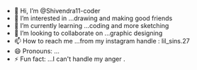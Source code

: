- 👋 Hi, I’m @Shivendra11-coder
- 👀 I’m interested in ...drawing and making good friends 
- 🌱 I’m currently learning ...coding and more sketching
- 💞️ I’m looking to collaborate on ...graphic designing 
- 📫 How to reach me ...from my instagram handle : lil_sins.27
- 😄 Pronouns: ...
- ⚡ Fun fact: ...I can't handle my anger . 

<!---
Shivendra11-coder/Shivendra11-coder is a ✨ special ✨ repository because its `README.md` (this file) appears on your GitHub profile.
You can click the Preview link to take a look at your changes.
--->
